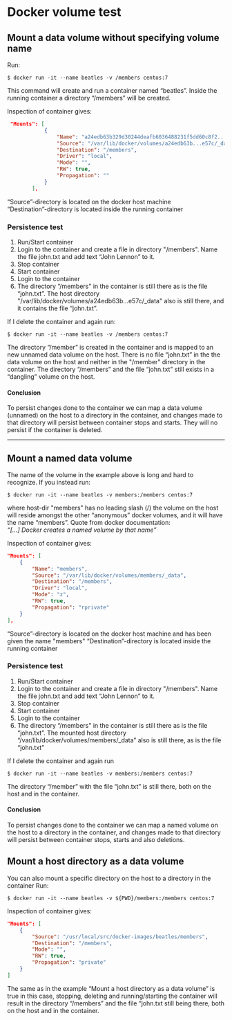 # Docker volume test
## Mount a data volume without specifying volume name
Run:
```shell
$ docker run -it --name beatles -v /members centos:7
```
This command will create and run a container named “beatles”. Inside the running container a directory “/members” will be created. 

Inspection of container gives:
```json
 "Mounts": [
            {
                "Name": "a24edb63b329d30244deafb6036488231f5dd60c8f2...7c",
                "Source": "/var/lib/docker/volumes/a24edb63b...e57c/_data",
                "Destination": "/members",
                "Driver": "local",
                "Mode": "",
                "RW": true,
                "Propagation": ""
            }
        ],
```
“Source”-directory is located on the docker host machine  
“Destination”-directory is located inside the running container

### Persistence test
1. Run/Start container 
2. Login to the container and create a file in directory "/members". Name the file john.txt and add text “John Lennon” to it.
3. Stop container
4. Start container
5. Login to the container
6. The directory “/members" in the container is still there as is the file “john.txt”. The host directory "/var/lib/docker/volumes/a24edb63b...e57c/_data" also is still there, and it contains the file “john.txt”.

If I delete the container and again run:
```shell
$ docker run -it --name beatles -v /members centos:7
```
The directory “/member” is created in the container and is mapped to an new unnamed data volume on the host. There is no file “john.txt” in the the data volume on the host and neither in the "/member" directory in the container. The directory “/members” and the file “john.txt”  still exists in a “dangling” volume on the host.

#### Conclusion
To persist changes done to the container we can map a data volume (unnamed) on the host to a directory in the container, and changes made to that directory will persist between container stops and starts. They will no persist if the container is deleted.

***

## Mount a named data volume
The name of the volume in the example above is long and hard to recognize. 
If you instead run:
```shell
$ docker run -it --name beatles -v members:/members centos:7
```
where host-dir "members" has no leading slash (/) the volume on the host will reside amongst the other “anonymous” docker volumes, and it will have the name “members”. Quote from docker documentation:  
*“[...] Docker creates a named volume by that name”*

Inspection of container gives:
```json
"Mounts": [
    {
        "Name": "members",
        "Source": "/var/lib/docker/volumes/members/_data",
        "Destination": "/members",
        "Driver": "local",
        "Mode": "z",
        "RW": true,
        "Propagation": "rprivate"
    }
],
```
“Source”-directory is located on the docker host machine and has been given the name "members"
“Destination”-directory is located inside the running container

### Persistence test
1. Run/Start container 
2. Login to the container and create a file in directory "/members". Name the file john.txt and add text “John Lennon” to it.
3. Stop container
4. Start container
5. Login to the container
6. The directory “/members" in the container is still there as is the file “john.txt”. The mounted host directory “/var/lib/docker/volumes/members/_data” also is still there, as is the file “john.txt”

If I delete the container and again run
```shell
$ docker run -it --name beatles -v members:/members centos:7
```
The directory “/member” with the file “john.txt” is still there, both on the host and in the container.

#### Conclusion
To persist changes done to the container we can map a named volume on the host to a directory in the container, and changes made to that directory will persist between container stops, starts and also deletions.

## Mount a host directory as a data volume
You can also mount a specific directory on the host to a directory in the container
Run:
```shell
$ docker run -it --name beatles -v ${PWD}/members:/members centos:7
```
Inspection of container gives:
```json
"Mounts": [
    {
        "Source": "/usr/local/src/docker-images/beatles/members",
        "Destination": "/members",
        "Mode": "",
        "RW": true,
        "Propagation": "private"
    }
]
```
The same as in the example “Mount a host directory as a data volume” is true in this case, stopping, deleting and running/starting the container will result in the directory “/members” and the file “john.txt still being there, both on the host and in the container.
